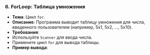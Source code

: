 
### 6. ForLoop: Таблица умножения
- **Тема**: Цикл `for`.
- **Описание**: Программа выводит таблицу умножения для числа, введенного пользователем (например, 5x1, 5x2, ..., 5x10).
- **Требования**:
- Используйте `Scanner` для ввода числа.
- Примените цикл `for` для вывода таблицы.
- **Пример вывода**: